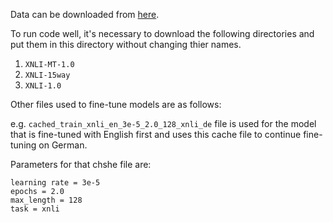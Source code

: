 Data can be downloaded from [here](https://drive.google.com/drive/folders/1dTSRzUdBRlz8NFcANnrbuz-XicnYa97_?usp=sharing).

To run code well, it's necessary to download the following directories and put them in this directory without changing thier names.

1. `XNLI-MT-1.0`
2. `XNLI-15way`
3. `XNLI-1.0`


Other files used to fine-tune models are as follows:

e.g. `cached_train_xnli_en_3e-5_2.0_128_xnli_de` file is used for the model that is fine-tuned with English first and uses this cache file to continue fine-tuning on German.

Parameters for that chshe file are:
```
learning rate = 3e-5
epochs = 2.0
max_length = 128
task = xnli
```
